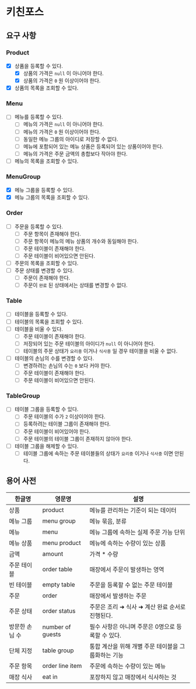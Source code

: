 # 키친포스

## 요구 사항

### Product
- [x] 상품을 등록할 수 있다.
  - [x] 상품의 가격은 `null` 이 아니어야 한다.
  - [x] 상품의 가격은 `0` 원 이상이어야 한다.
- [x] 상품의 목록을 조회할 수 있다.

### Menu
- [ ] 메뉴를 등록할 수 있다.
  - [ ] 메뉴의 가격은 `null` 이 아니어야 한다.
  - [ ] 메뉴의 가격은 `0` 원 이상이어야 한다.
  - [ ] 동일한 메뉴 그룹의 아이디로 저장할 수 없다.
  - [ ] 메뉴에 포함되어 있는 메뉴 상품은 등록되어 있는 상품이어야 한다.
  - [ ] 메뉴의 가격은 주문 금액의 총합보다 작아야 한다.
- [ ] 메뉴의 목록을 조회할 수 있다.

### MenuGroup
- [x] 메뉴 그룹을 등록할 수 있다.
- [x] 메뉴 그룹의 목록을 조회할 수 있다.

### Order
- [ ] 주문을 등록할 수 있다.
  - [ ] 주문 항목이 존재해야 한다.
  - [ ] 주문 항목이 메뉴의 메뉴 상품의 개수와 동일해야 한다.
  - [ ] 주문 테이블이 존재해야 한다.
  - [ ] 주문 테이블이 비어있으면 안된다.
- [ ] 주문의 목록을 조회할 수 있다.
- [ ] 주문 상태를 변경할 수 있다.
  - [ ] 주문이 존재해야 한다.
  - [ ] 주문이 `완료` 된 상태에서는 상태를 변경할 수 없다.

### Table
- [ ] 테이블을 등록할 수 있다.
- [ ] 테이블의 목록을 조회할 수 있다.
- [ ] 테이블을 비울 수 있다.
  - [ ] 주문 테이블이 존재해야 한다.
  - [ ] 저장되어 있는 주문 테이블의 아이디가 `null` 이 아니어야 한다.
  - [ ] 테이블의 주문 상태가 `요리중` 이거나 `식사중` 일 경우 테이블을 비울 수 없다.
- [ ] 테이블의 손님의 수를 변경할 수 있다.
  - [ ] 변경하려는 손님의 수는 `0` 보다 커야 한다.
  - [ ] 주문 테이블이 존재해야 한다.
  - [ ] 주문 테이블이 비어있으면 안된다.

### TableGroup
- [ ] 테이블 그룹을 등록할 수 있다.
  - [ ] 주문 테이블의 수가 `2` 이상이어야 한다.
  - [ ] 등록하려는 테이블 그룹이 존재해야 한다.
  - [ ] 주문 테이블이 비어있어야 한다.
  - [ ] 주문 테이블의 테이블 그룹이 존재하지 않아야 한다.
- [ ] 테이블 그룹을 해제할 수 있다.
  - [ ] 테이블 그룹에 속하는 주문 테이블들의 상태가 `요리중` 이거나 `식사중` 이면 안된다.

## 용어 사전

| 한글명 | 영문명 | 설명 |
| --- | --- | --- |
| 상품 | product | 메뉴를 관리하는 기준이 되는 데이터 |
| 메뉴 그룹 | menu group | 메뉴 묶음, 분류 |
| 메뉴 | menu | 메뉴 그룹에 속하는 실제 주문 가능 단위 |
| 메뉴 상품 | menu product | 메뉴에 속하는 수량이 있는 상품 |
| 금액 | amount | 가격 * 수량 |
| 주문 테이블 | order table | 매장에서 주문이 발생하는 영역 |
| 빈 테이블 | empty table | 주문을 등록할 수 없는 주문 테이블 |
| 주문 | order | 매장에서 발생하는 주문 |
| 주문 상태 | order status | 주문은 조리 ➜ 식사 ➜ 계산 완료 순서로 진행된다. |
| 방문한 손님 수 | number of guests | 필수 사항은 아니며 주문은 0명으로 등록할 수 있다. |
| 단체 지정 | table group | 통합 계산을 위해 개별 주문 테이블을 그룹화하는 기능 |
| 주문 항목 | order line item | 주문에 속하는 수량이 있는 메뉴 |
| 매장 식사 | eat in | 포장하지 않고 매장에서 식사하는 것 |

